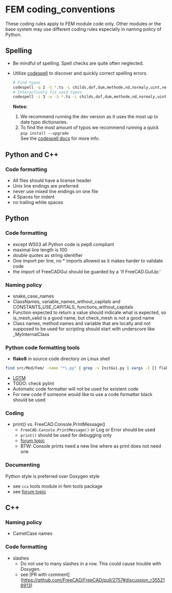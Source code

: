 # FEM coding_conventions
These coding rules apply to FEM module code only. Other modules or the base system may use different coding rules especially in naming policy of Python.

## Spelling
- Be mindful of spelling. Spell checks are quite often neglected.
- Utilize [codespell](https://github.com/codespell-project/codespell) to discover and quickly correct spelling errors.  

  ```bash
  # Find typos
  codespell -q 2 -S *.ts -L childs,dof,dum,methode,nd,normaly,uint,vertexes,freez src/Mod/Fem/
  # Interactively fix said typos
  codespell -i 3 -w -S *.ts -L childs,dof,dum,methode,nd,normaly,uint,vertexes,freez src/Mod/Fem/
  ```

  **Notes:**  
  1) We recommend running the dev version as it uses the most up to date typo dictionaries.  
  2) To find the most amount of typos we recommend running a quick `pip install --upgrade`  
  See the [codespell docs](https://github.com/codespell-project/codespell#updating) for more info.

## Python and C++
### Code formatting
- All files should have a license header
- Unix line endings are preferred
- never use mixed line endings on one file
- 4 Spaces for indent
- no trailing white spaces


## Python
### Code formatting
- except W503 all Python code is pep8 compliant
- maximal line length is 100
- double quotes as string identifier
- One import per line, no * imports allowed as it makes harder to validate code
- the import of FreeCADGui should be guarded by a 'if FreeCAD.GuiUp:'

### Naming policy
- snake_case_names
- ClassNames, variable_names_without_capitals and CONSTANTS_USE_CAPITALS, functions_without_capitals
- Function expected to return a value should indicate what is expected, so is_mesh_valid is a good name, but check_mesh is not a good name
- Class names, method names and variable that are locally and not supposed to be used for scripting should start with underscore like _MyInternalClass

### Python code formatting tools
- **flake8** in source code directory on Linux shell
```bash
find src/Mod/Fem/ -name "*\.py" | grep -v InitGui.py | xargs -I [] flake8 --ignore=E266,W503 --max-line-length=100 []
```
- [LGTM](https://lgtm.com/projects/g/FreeCAD/FreeCAD/latest/files/src/Mod/Fem/)
- TODO: check pylint
- Automatic code formatter will not be used for existent code
- For new code if someone would like to use a code formatter black should be used

### Coding
- print() vs. FreeCAD.Console.PrintMessage()
  - `FreeCAD.Console.PrintMessage()` or Log or Error should be used
  - `print()` should be used for debugging only
  - [forum topic](https://forum.freecadweb.org/viewtopic.php?f=10&t=39110) 
  - BTW: Console prints need a new line where as print does not need one

### Documenting
Python style is preferred over Doxygen style
  - see `ccx` tools module in fem tools package
  - see [forum topic](https://forum.freecadweb.org/viewtopic.php?f=10&t=37094)

## C++
### Naming policy
- CamelCase names

### Code formatting
- slashes
    - Do not use to many slashes in a row. This could cause trouble with Doxygen.
    - see [PR with comment] (https://github.com/FreeCAD/FreeCAD/pull/2757#discussion_r355218913)
